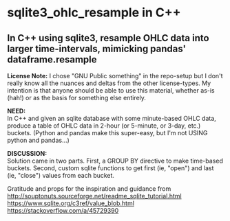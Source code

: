 # sqlite3_ohlc_resample in C++
## In C++ using sqlite3, resample OHLC data into larger time-intervals, mimicking pandas' dataframe.resample

<b>License Note:</b> I chose "GNU Public something" in the repo-setup but I don't really know all the nuances and deltas from the other license-types. My intention is that anyone should be able to use this material, whether as-is (hah!) or as the basis for something else entirely.

<b>NEED:</b><br>
In C++ and given an sqlite database with some minute-based OHLC data, produce a table of OHLC data in 2-hour (or 5-minute, or 3-day, etc.) buckets. (Python and pandas make this super-easy, but I'm not USING python and pandas...)

<b>DISCUSSION:</b><br>
Solution came in two parts.
  First, a GROUP BY directive to make time-based buckets.
  Second, custom sqlite functions to get first (ie, "open") and last (ie, "close") values from each bucket.

Gratitude and props for the inspiration and guidance from <br>
http://souptonuts.sourceforge.net/readme_sqlite_tutorial.html <br>
https://www.sqlite.org/c3ref/value_blob.html <br>
https://stackoverflow.com/a/45729390 <br>

